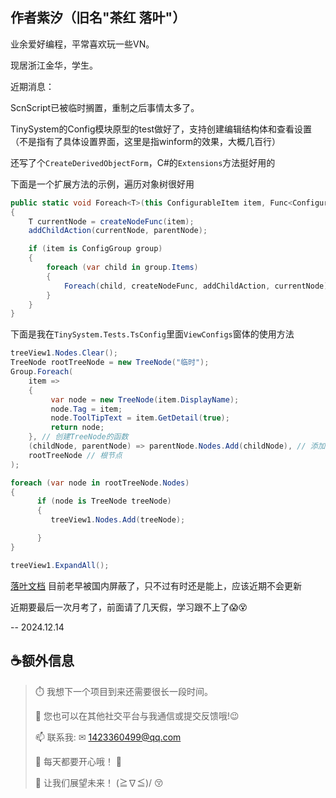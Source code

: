 ## 作者紫汐（旧名"茶红 落叶"）

业余爱好编程，平常喜欢玩一些VN。

现居浙江金华，学生。

近期消息：

ScnScript已被临时搁置，重制之后事情太多了。

TinySystem的Config模块原型的test做好了，支持创建编辑结构体和查看设置（不是指有了具体设置界面，这里是指winform的效果，大概几百行）

还写了个`CreateDerivedObjectForm`，C#的`Extensions`方法挺好用的

下面是一个扩展方法的示例，遍历对象树很好用

```cs
public static void Foreach<T>(this ConfigurableItem item, Func<ConfigurableItem, T> createNodeFunc, Action<T, T> addChildAction, T parentNode)
{
    T currentNode = createNodeFunc(item);
    addChildAction(currentNode, parentNode);

    if (item is ConfigGroup group)
    {
        foreach (var child in group.Items)
        {
            Foreach(child, createNodeFunc, addChildAction, currentNode);
        }
    }
}
```

下面是我在`TinySystem.Tests.TsConfig`里面`ViewConfigs`窗体的使用方法

```cs
treeView1.Nodes.Clear();
TreeNode rootTreeNode = new TreeNode("临时");
Group.Foreach(
    item =>
    {
         var node = new TreeNode(item.DisplayName);
         node.Tag = item;
         node.ToolTipText = item.GetDetail(true);
         return node;
    }, // 创建TreeNode的函数
    (childNode, parentNode) => parentNode.Nodes.Add(childNode), // 添加子节点的操作
    rootTreeNode // 根节点
);

foreach (var node in rootTreeNode.Nodes)
{
      if (node is TreeNode treeNode)
      {
         treeView1.Nodes.Add(treeNode);

      }
}

treeView1.ExpandAll();
```

[落叶文档](teared-leaffall.github.io) 目前老早被国内屏蔽了，只不过有时还是能上，应该近期不会更新

近期要最后一次月考了，前面请了几天假，学习跟不上了😱😵

-- 2024.12.14
 
## ☕额外信息
> 
> ⏱️ 我想下一个项目到来还需要很长一段时间。
>
> 💬 您也可以在其他社交平台与我通信或提交反馈哦!😉
>
> 📫 联系我: ✉ 1423360499@qq.com
>
> 🎇 每天都要开心哦！ 🎉
> 
> 🌈 让我们展望未来！  (≧∇≦)/ 😚
